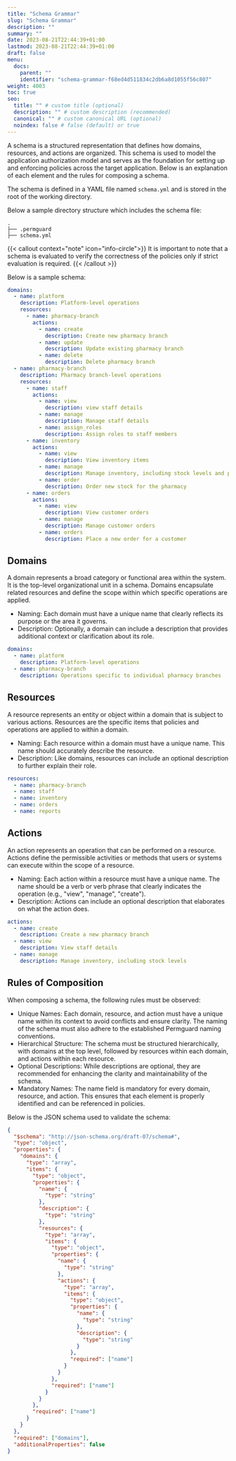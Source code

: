 ```yaml
---
title: "Schema Grammar"
slug: "Schema Grammar"
description: ""
summary: ""
date: 2023-08-21T22:44:39+01:00
lastmod: 2023-08-21T22:44:39+01:00
draft: false
menu:
  docs:
    parent: ""
    identifier: "schema-grammar-f68ed4d511834c2db6a8d1055f56c807"
weight: 4003
toc: true
seo:
  title: "" # custom title (optional)
  description: "" # custom description (recommended)
  canonical: "" # custom canonical URL (optional)
  noindex: false # false (default) or true
---
```


A schema is a structured representation that defines how domains, resources, and actions are organized. This schema is used to model the application authorization model and serves as the foundation for setting up and enforcing policies across the target application. Below is an explanation of each element and the rules for composing a schema.

The schema is defined in a YAML file named `schema.yml` and is stored in the root of the working directory.

Below a sample directory structure which includes the schema file:

```plaintext
.
├── .permguard
├── schema.yml
```

{{< callout context="note" icon="info-circle">}}
It is important to note that a schema is evaluated to verify the correctness of the policies only if strict evaluation is required.
{{< /callout >}}

Below is a sample schema:

```yaml
domains:
  - name: platform
    description: Platform-level operations
    resources:
      - name: pharmacy-branch
        actions:
          - name: create
            description: Create new pharmacy branch
          - name: update
            description: Update existing pharmacy branch
          - name: delete
            description: Delete pharmacy branch
  - name: pharmacy-branch
    description: Pharmacy branch-level operations
    resources:
      - name: staff
        actions:
          - name: view
            description: view staff details
          - name: manage
            description: Manage staff details
          - name: assign_roles
            description: Assign roles to staff members
      - name: inventory
        actions:
          - name: view
            description: View inventory items
          - name: manage
            description: Manage inventory, including stock levels and product details
          - name: order
            description: Order new stock for the pharmacy
      - name: orders
        actions:
          - name: view
            description: View customer orders
          - name: manage
            description: Manage customer orders
          - name: orders
            description: Place a new order for a customer
```

## Domains

A domain represents a broad category or functional area within the system. It is the top-level organizational unit in a schema. Domains encapsulate related resources and define the scope within which specific operations are applied.

- Naming: Each domain must have a unique name that clearly reflects its purpose or the area it governs.
- Description: Optionally, a domain can include a description that provides additional context or clarification about its role.

```yaml
domains:
  - name: platform
    description: Platform-level operations
  - name: pharmacy-branch
    description: Operations specific to individual pharmacy branches
```

## Resources

A resource represents an entity or object within a domain that is subject to various actions. Resources are the specific items that policies and operations are applied to within a domain.

- Naming: Each resource within a domain must have a unique name. This name should accurately describe the resource.
- Description: Like domains, resources can include an optional description to further explain their role.

```yaml
resources:
  - name: pharmacy-branch
  - name: staff
  - name: inventory
  - name: orders
  - name: reports
```

## Actions
An action represents an operation that can be performed on a resource. Actions define the permissible activities or methods that users or systems can execute within the scope of a resource.

- Naming: Each action within a resource must have a unique name. The name should be a verb or verb phrase that clearly indicates the operation (e.g., "view", "manage", "create").
- Description: Actions can include an optional description that elaborates on what the action does.

```yaml
actions:
  - name: create
    description: Create a new pharmacy branch
  - name: view
    description: View staff details
  - name: manage
    description: Manage inventory, including stock levels
```

## Rules of Composition

When composing a schema, the following rules must be observed:

- Unique Names: Each domain, resource, and action must have a unique name within its context to avoid conflicts and ensure clarity. The naming of the schema must also adhere to the established Permguard naming conventions.
- Hierarchical Structure: The schema must be structured hierarchically, with domains at the top level, followed by resources within each domain, and actions within each resource.
- Optional Descriptions: While descriptions are optional, they are recommended for enhancing the clarity and maintainability of the schema.
- Mandatory Names: The name field is mandatory for every domain, resource, and action. This ensures that each element is properly identified and can be referenced in policies.

Below is the JSON schema used to validate the schema:

```json
{
  "$schema": "http://json-schema.org/draft-07/schema#",
  "type": "object",
  "properties": {
    "domains": {
      "type": "array",
      "items": {
        "type": "object",
        "properties": {
          "name": {
            "type": "string"
          },
          "description": {
            "type": "string"
          },
          "resources": {
            "type": "array",
            "items": {
              "type": "object",
              "properties": {
                "name": {
                  "type": "string"
                },
                "actions": {
                  "type": "array",
                  "items": {
                    "type": "object",
                    "properties": {
                      "name": {
                        "type": "string"
                      },
                      "description": {
                        "type": "string"
                      }
                    },
                    "required": ["name"]
                  }
                }
              },
              "required": ["name"]
            }
          }
        },
        "required": ["name"]
      }
    }
  },
  "required": ["domains"],
  "additionalProperties": false
}
```
